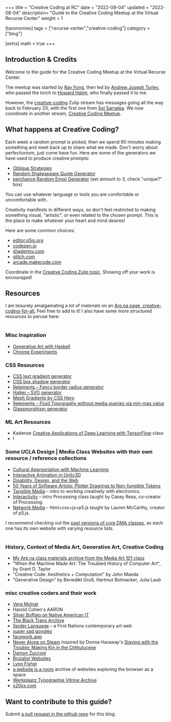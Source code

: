 +++
title = "Creative Coding at RC"
date = "2022-08-04"
updated = "2022-08-04"
description= "Guide to the Creative Coding Meetup at the Virtual Recurse Center"
weight = 1

[taxonomies]
tags = ["recurse-center","creative-coding"]
category = ["blog"]

[extra]
math = true
+++
## Introduction & Credits

Welcome to the guide for the Creative Coding Meetup at the Virtual Recurse Center.
<!--more-->
The meetup was started by [Ray Fong](http://rfong.github.io/), then led by [Andrew Joseph Turley](https://github.com/aturley), who passed the torch to [Howard Halim](https://github.com/Plasma-Vortex), who finally passed it to me.

However, the [creative-coding](https://recurse.zulipchat.com/#narrow/stream/224779-creative-coding) Zulip stream has messages going all the way back to February 20, with the first one from [Sol Sarratea](https://solsarratea.world/). We now coordinate in another stream, [Creative Coding Meetup](https://recurse.zulipchat.com/#narrow/stream/19042-397-Bridge/topic/Creative.20Coding.20Meetup).

## What happens at Creative Coding?

Each week a random prompt is picked, then we spend 90 minutes making something and meet back up to share what we made. Don't worry about perfectionism, just come have fun.
Here are some of the generators we have used to produce creative prompts:

- [Oblique Strategies](http://stoney.sb.org/eno/oblique.html)
- [Random Shakespeare Quote Generator](https://codepen.io/jacob4/full/EVqeWM)
- [perchance Random Emoji Generator](https://perchance.org/emoji) (set amount to 3, check "unique?" box)

You can use whatever language or tools you are comfortable or uncomfortable with.

Creativity manifests in different ways, so don't feel restricted to making something visual, "artistic", or even related to the chosen prompt. This is the place to make whatever your heart and mind desires!

Here are some common choices:

- [editor.p5js.org](https://editor.p5js.org/)
- [codepen.io](https://codepen.io/)
- [shadertoy.com](https://www.shadertoy.com/)
- [glitch.com](https://glitch.com/)
- [arcade.makecode.com](https://arcade.makecode.com/)

Coordinate in the [Creative Coding Zulip topic](https://recurse.zulipchat.com/#narrow/stream/19042-397-Bridge/topic/Creative.20Coding.20Meetup).
Showing off your work is encouraged!

## Resources

I am leisurely amalgamating a lot of materials on an [Are.na page, creative-coding-for-all.](https://www.are.na/anastasia-davydova-lewis/creative-coding-for-all) Feel free to add to it! I also have some more structured resources to peruse here:
<br><br>

### Misc Inspiration

- [Generative Art with Haskell](https://paytonturnage.com/writing/generating-art-with-haskell/)
- [Chrome Experiments](https://experiments.withgoogle.com/collection/chrome)

### CSS Resources

- [CSS text gradient generator](https://colorffy.com/text-gradient-generator)
- [CSS box shadow generator](https://shadows.brumm.af/)
- [9elements – Fancy border radius generator](https://9elements.github.io/fancy-border-radius/)
- [Haikei – SVG generator](https://haikei.app/)
- [Mesh Gradients by CSS Hero](https://haikei.app/)
- [9elements – Fluid Typography without media queries via min-max value](https://min-max-calculator.9elements.com/)
- [Glassmorphism generator](https://ui.glass/generator/)

### ML Art Resources

- Kadenze [Creative Applications of Deep Learning with TensorFlow](https://www.kadenze.com/courses/creative-applications-of-deep-learning-with-tensorflow/info) class
- l

### Some UCLA Design | Media Class Websites with their own resource / reference collections

- [Cultural Appropriation with Machine Learning](http://pkmital.com/home/2021/09/01/ucla-course-on-cultural-appropriation-with-machine-learning/)
- [Interactive Animation in Unity3D](https://classes.dma.ucla.edu/Fall21/172/?page_id=101)
- [Disability, Design, and the Web](https://lmccart.github.io/DMA171-disability-design-web/#resources)
- [50 Years of Software Artists: Plotter Drawings to Non-fungible Tokens](https://classes.dma.ucla.edu/Fall21/289-2/)
- [Tangible Media](https://classes.dma.ucla.edu/Fall21/152/resources) – intro to working creatively with electronics.
- [Interactivity](https://classes.dma.ucla.edu/Winter21/28/) – intro Processing class taught by Casey Reas, co-creator of Processing.
- [Network Media](https://classes.dma.ucla.edu/Fall19/161/#resources) – html+css+js+p5.js taught by Lauren McCarthy, creator of p5.js.

I recommend checking out the [past versions of core DMA classes](https://classes.dma.ucla.edu/?cTerm=Winter&cYear=2021), as each one has its own website with varying resource lists.
<br><br>

### History, Context of Media Art, Generative Art, Creative Coding

- [My Are.na class materials archive from the Media Art 101 class](https://www.are.na/anastasia-davydova-lewis/ucla-dma101-design-media-arts)
- "When the Machine Made Art: The Troubled History of Computer Art", by Grant D. Taylor
- "Creative Code: Aesthetics + Computation" by John Maeda
- "Generative Design" by Benedikt Groß, Hartmut Bohnacker, Julia Laub

### misc creative coders and their work

- [Vera Molnár](https://en.wikipedia.org/wiki/Vera_Moln%C3%A1r)
- Harold Cohen's AARON
- [Silver Buffalo on Native American IT](http://web.archive.org/web/20161103091706/http://silverbuffalo.org/NAA-NativeIT.html)
- [The Black Trans Archive](https://blacktransarchive.com/)
- [Spider Language](https://web.archive.org/web/20020323214647/http://neutralground.sk.ca/artistprojects/spiderlanguage/index.html) – a First Nations contemporary art web
- [super sad googles](https://super-sad-googles.glitch.me/)
- [facework.app](https://facework.app/)
- [Never Alone on Steam](https://store.steampowered.com/app/295790/Never_Alone_Kisima_Ingitchuna/) inspired by Donna Haraway's [Staying with the Trouble: Making Kin in the Chthulucene](https://www.dukeupress.edu/staying-with-the-trouble)
- [Damon Zucconi](https://www.damonzucconi.com/)
- [Brutalist Websites](https://brutalistwebsites.com/)
- [Lynn Fisher](https://lynnandtonic.com/)
- [a website is a room](https://a-website-is-a-room.net/) archive of websites exploring the browser as a space
- [Werkplaatz Typographie Vitrine Archive](https://www.werkplaatstypografie.org/#vitrine:https://www.werkplaatstypografie.org/vitrine/archive/)
- [x20xx.com](https://x20xx.com/)

## Want to contribute to this guide?

Submit [a pull request in the github repo](https://github.com/asyapluggedin/asyaplugged.in/blob/main/content/know/rc-creative-coding.md) for this blog.
